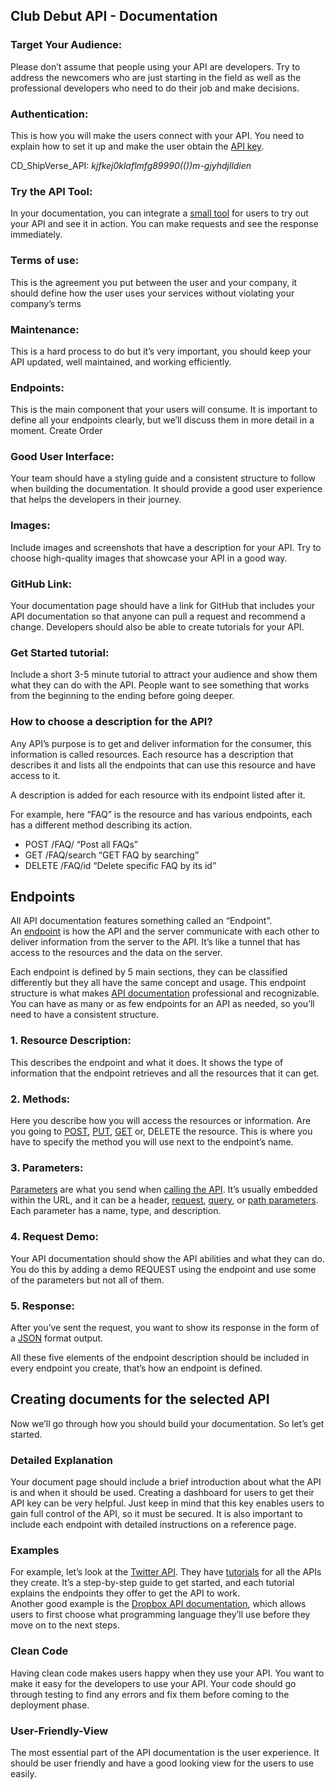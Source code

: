 ## Club Debut API - Documentation

### Target Your Audience:

Please don’t assume that people using your API are developers. Try to address the newcomers who are just starting in the field as well as the professional developers who need to do their job and make decisions.

### Authentication:

This is how you will make the users connect with your API. You need to explain how to set it up and make the user obtain the [API key](https://rapidapi.com/blog/api-glossary/api-key/).

CD_ShipVerse_API:   *kjfkej0klaflmfg89990(())m-gjyhdjlldien*

### Try the API Tool:

In your documentation, you can integrate a [small tool](https://rapidapi.com/blog/best-api-testing-tools/) for users to try out your API and see it in action. You can make requests and see the response immediately.

### Terms of use:

This is the agreement you put between the user and your company, it should define how the user uses your services without violating your company’s terms

### Maintenance:

This is a hard process to do but it’s very important, you should keep your API updated, well maintained, and working efficiently.

### Endpoints:

This is the main component that your users will consume. It is important to define all your endpoints clearly, but we’ll discuss them in more detail in a moment.
Create Order


### Good User Interface:

Your team should have a styling guide and a consistent structure to follow when building the documentation. It should provide a good user experience that helps the developers in their journey.

### Images:

Include images and screenshots that have a description for your API. Try to choose high-quality images that showcase your API in a good way.

### GitHub Link:

Your documentation page should have a link for GitHub that includes your API documentation so that anyone can pull a request and recommend a change. Developers should also be able to create tutorials for your API.

### Get Started tutorial:

Include a short 3-5 minute tutorial to attract your audience and show them what they can do with the API. People want to see something that works from the beginning to the ending before going deeper.

### How to choose a description for the API?

Any API’s purpose is to get and deliver information for the consumer, this information is called resources. Each resource has a description that describes it and lists all the endpoints that can use this resource and have access to it.

A description is added for each resource with its endpoint listed after it.

For example, here “FAQ” is the resource and has various endpoints, each has a different method describing its action.

-   POST /FAQ/ “Post all FAQs”
-   GET /FAQ/search “GET FAQ by searching”
-   DELETE /FAQ/id “Delete specific FAQ by its id”

## Endpoints

All API documentation features something called an “Endpoint”. An [endpoint](https://rapidapi.com/blog/api-glossary/endpoint/) is how the API and the server communicate with each other to deliver information from the server to the API. It’s like a tunnel that has access to the resources and the data on the server.

Each endpoint is defined by 5 main sections, they can be classified differently but they all have the same concept and usage. This endpoint structure is what makes [API documentation](https://rapidapi.com/blog/api-glossary/api-documentation/) professional and recognizable. You can have as many or as few endpoints for an API as needed, so you’ll need to have a consistent structure.

### 1. Resource Description:

This describes the endpoint and what it does. It shows the type of information that the endpoint retrieves and all the resources that it can get.

### 2. Methods:

Here you describe how you will access the resources or information. Are you going to [POST](https://rapidapi.com/blog/api-glossary/post/), [PUT](https://rapidapi.com/blog/put-vs-patch/), [GET](https://rapidapi.com/blog/api-glossary/get/) or, DELETE the resource. This is where you have to specify the method you will use next to the endpoint’s name.

### 3. Parameters:

[Parameters](https://rapidapi.com/blog/api-glossary/parameters/) are what you send when [calling the API](https://rapidapi.com/blog/how-to-use-an-api/). It’s usually embedded within the URL, and it can be a header, [request](https://rapidapi.com/blog/api-glossary/api-request/), [query](https://rapidapi.com/blog/api-glossary/parameters/query/), or [path parameters](https://rapidapi.com/blog/api-glossary/parameters/path/). Each parameter has a name, type, and description.

### 4. Request Demo:

Your API documentation should show the API abilities and what they can do. You do this by adding a demo REQUEST using the endpoint and use some of the parameters but not all of them.

### 5. Response:

After you’ve sent the request, you want to show its response in the form of a [JSON](https://rapidapi.com/blog/api-glossary/json/) format output.

All these five elements of the endpoint description should be included in every endpoint you create, that’s how an endpoint is defined.

## Creating documents for the selected API

Now we’ll go through how you should build your documentation. So let’s get started.

### Detailed Explanation

Your document page should include a brief introduction about what the API is and when it should be used. Creating a dashboard for users to get their API key can be very helpful. Just keep in mind that this key enables users to gain full control of the API, so it must be secured. It is also important to include each endpoint with detailed instructions on a reference page.

### Examples

For example, let’s look at the [Twitter API](https://developer.twitter.com/en/docs/twitter-api). They have [tutorials](https://developer.twitter.com/en/docs/twitter-api/tutorials) for all the APIs they create. It’s a step-by-step guide to get started, and each tutorial explains the endpoints they offer to get the API to work.  
Another good example is the [Dropbox API documentation](https://www.dropbox.com/developers/documentation), which allows users to first choose what programming language they’ll use before they move on to the next steps.

### Clean Code

Having clean code makes users happy when they use your API. You want to make it easy for the developers to use your API. Your code should go through testing to find any errors and fix them before coming to the deployment phase.

### User-Friendly-View

The most essential part of the API documentation is the user experience. It should be user friendly and have a good looking view for the users to use easily.